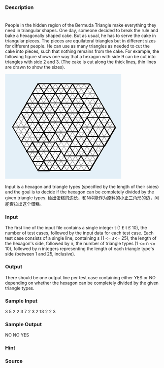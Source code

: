 
### Description


# 

People in the hidden region of the Bermuda Triangle make everything they need in triangular shapes. One day, someone decided to break the rule and bake a hexagonally shaped cake. But as usual, he has to serve the cake in triangular pieces. The pieces are equilateral triangles but in different sizes for different people. He can use as many triangles as needed to cut the cake into pieces, such that nothing remains from the cake. For example, the following figure shows one way that a hexagon with side 9 can be cut into triangles with side 2 and 3. (The cake is cut along the thick lines, thin lines are drawn to show the sizes).


![](/JudgeOnline/upload/201112/1.JPG)



Input is a hexagon and triangle types (specified by the length of their sides) and the goal is to decide if the hexagon can be completely divided by the given triangle types.
给出蛋糕的边长，和N种能作为原料的小正三角形的边，问能否拉出这个蛋糕。
### Input
The first line of the input file contains a single integer t (1 £ t £ 10), the number of test cases, followed by the input data for each test case. Each test case consists of a single line, containing s (1 <= *s*<= 25), the length of the hexagon's side, followed by n, the number of triangle types (1 <= n <= 10), followed by n integers representing the length of each triangle type's side (between 1 and 25, inclusive).
### Output
There should be one output line per test case containing either YES or NO depending on whether the hexagon can be completely divided by the given triangle types.
### Sample Input
3
5 2 2 3
7 2 3 2
13 2 2 3

### Sample Output
NO
NO
YES
### Hint

### Source
